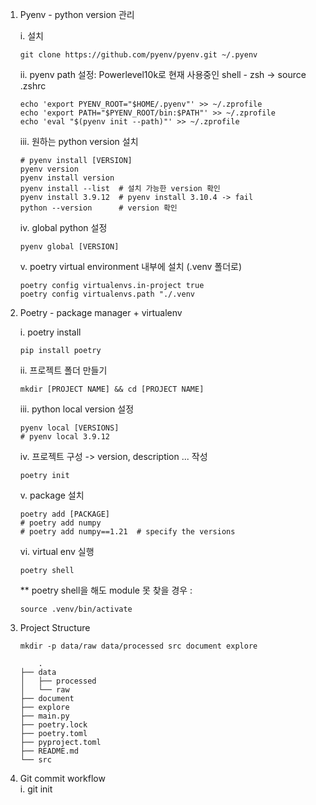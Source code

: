 1. Pyenv - python version 관리 
    
    i. 설치 
    ~~~
    git clone https://github.com/pyenv/pyenv.git ~/.pyenv
    ~~~

    ii. pyenv path 설정: Powerlevel10k로 현재 사용중인 shell - zsh -> source .zshrc 
    ~~~
    echo 'export PYENV_ROOT="$HOME/.pyenv"' >> ~/.zprofile
    echo 'export PATH="$PYENV_ROOT/bin:$PATH"' >> ~/.zprofile
    echo 'eval "$(pyenv init --path)"' >> ~/.zprofile
    ~~~

    iii. 원하는 python version 설치 
    ~~~
    # pyenv install [VERSION]
    pyenv version
    pyenv install version
    pyenv install --list  # 설치 가능한 version 확인 
    pyenv install 3.9.12  # pyenv install 3.10.4 -> fail 
    python --version      # version 확인 
    ~~~

    iv. global python 설정 
    ~~~
    pyenv global [VERSION]
    ~~~
    
    v. poetry virtual environment 내부에 설치 (.venv 폴더로)
    ~~~
    poetry config virtualenvs.in-project true
    poetry config virtualenvs.path "./.venv
    ~~~


2. Poetry - package manager + virtualenv 

    i. poetry install 
    ~~~
    pip install poetry 
    ~~~ 
    ii. 프로젝트 폴더 만들기 
    ~~~
    mkdir [PROJECT NAME] && cd [PROJECT NAME] 
    ~~~
    iii. python local version 설정 
    ~~~
    pyenv local [VERSIONS]
    # pyenv local 3.9.12
    ~~~
    iv. 프로젝트 구성 -> version, description ... 작성   
    ~~~
    poetry init
    ~~~
    v. package 설치 
    ~~~
    poetry add [PACKAGE]
    # poetry add numpy
    # poetry add numpy==1.21  # specify the versions 
    ~~~
    vi. virtual env 실행 
    ~~~
    poetry shell 
    ~~~

    ** poetry shell을 해도 module 못 찾을 경우 : 
    ~~~
    source .venv/bin/activate 
    ~~~


3. Project Structure 
    ~~~
    mkdir -p data/raw data/processed src document explore
    ~~~

    ~~~
        .
    ├── data
    │   ├── processed
    │   └── raw
    ├── document
    ├── explore
    ├── main.py
    ├── poetry.lock
    ├── poetry.toml
    ├── pyproject.toml
    ├── README.md
    └── src
    ~~~

4. Git commit workflow  
    i. git init 
    ~~~

    ~~~ 